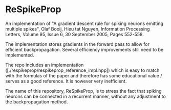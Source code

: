 # ReSpikeProp

An implementation of "A gradient descent rule for spiking neurons emitting multiple spikes", Olaf Booij, Hieu tat Nguyen, Information Processing Letters, Volume 95, Issue 6, 30 September 2005, Pages 552-558.

The implementation stores gradients in the forward pass to allow for efficient
backpropagation. Several efficiency improvements still need to be implemented.

The repo includes an implementation
([./respikeprop/respikeprop_reference_impl.hpp]) which is easy to match with the
formulas of the paper and therefore has some educational value / serves as
a good reference. It is however very inefficient.

The name of this repository, ReSpikeProp, is to stress the fact that spiking
neurons can be connected in a recurrent manner, without any adjustment to the
backpropagation method.
